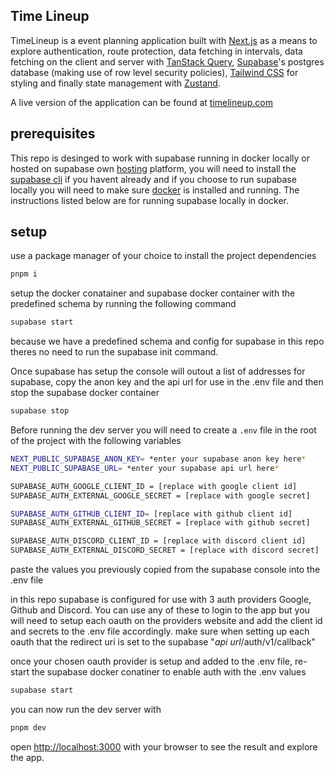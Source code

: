 ## Time Lineup

TimeLineup is a event planning application built with [Next.js](https://nextjs.org/) as a means to explore authentication, route protection, data fetching in intervals, data fetching on the client and server with [TanStack Query](https://tanstack.com/query/latest), [Supabase](https://supabase.com/)'s postgres database (making use of row level security policies), [Tailwind CSS](https://tailwindcss.com/) for styling and finally state management with [Zustand](https://github.com/pmndrs/zustand).

A live version of the application can be found at [timelineup.com](https://timelineup.com/)

## prerequisites

This repo is desinged to work with supabase running in docker locally or hosted on supabase own [hosting](https://supabase.com/) platform, you will need to install the [supabase cli](https://supabase.com/docs/guides/cli/getting-started) if you havent already and if you choose to run supabase locally you will need to make sure [docker](https://www.docker.com/) is installed and running. The instructions listed below are for running supabase locally in docker.

## setup

use a package manager of your choice to install the project dependencies

```bash
pnpm i
```

setup the docker conatainer and supabase docker container with the predefined schema by running the following command

```bash
supabase start
```

because we have a predefined schema and config for supabase in this repo theres no need to run the supabase init command.

Once supabase has setup the console will outout a list of addresses for supabase, copy the anon key and the api url for use in the .env file and then stop the supabase docker container
```bash
supabase stop
```

Before running the dev server you will need to create a `.env` file in the root of the project with the following variables

```bash
NEXT_PUBLIC_SUPABASE_ANON_KEY= *enter your supabase anon key here*
NEXT_PUBLIC_SUPABASE_URL= *enter your supabase api url here*

SUPABASE_AUTH_GOOGLE_CLIENT_ID = [replace with google client id]
SUPABASE_AUTH_EXTERNAL_GOOGLE_SECRET = [replace with google secret]

SUPABASE_AUTH_GITHUB_CLIENT_ID= [replace with github client id]
SUPABASE_AUTH_EXTERNAL_GITHUB_SECRET = [replace with github secret]

SUPABASE_AUTH_DISCORD_CLIENT_ID = [replace with discord client id]
SUPABASE_AUTH_EXTERNAL_DISCORD_SECRET = [replace with discord secret]
```

paste the values you previously copied from the supabase console into the .env file

in this repo supabase is configured for use with 3 auth providers Google, Github and Discord. You can use any of these to login to the app but you will need to setup each oauth on the providers website and add the client id and secrets to the .env file accordingly. make sure when setting up each oauth that the redirect uri is set to the supabase "_api url_/auth/v1/callback"

once your chosen oauth provider is setup and added to the .env file, re-start the supabase docker conatiner to enable auth with the .env values

```bash
supabase start
```

you can now run the dev server with

```bash
pnpm dev
```

open [http://localhost:3000](http://localhost:3000) with your browser to see the result and explore the app.
